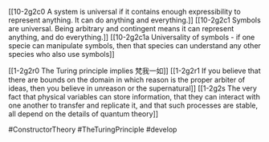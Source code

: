 [[10-2g2c0 A system is universal if it contains enough expressibility to represent anything. It can do anything and everything.]]
[[10-2g2c1 Symbols are universal. Being arbitrary and contingent means it can represent anything, and do everything.]]
[[10-2g2c1a Universality of symbols - if one specie can manipulate symbols, then that species can understand any other species who also use symbols]]

[[1-2g2r0 The Turing principle implies 梵我一如]]
[[1-2g2r1 If you believe that there are bounds on the domain in which reason is the proper arbiter of ideas, then you believe in unreason or the supernatural]]
[[1-2g2s The very fact that physical variables can store information, that they can interact with one another to transfer and replicate it, and that such processes are stable, all depend on the details of quantum theory]]

#ConstructorTheory 
#TheTuringPrinciple 
#develop 
